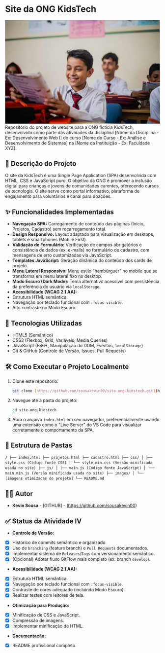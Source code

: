 # Site da ONG KidsTech

![KidsTech Logo](images/turma-kidstech.jpg) Repositório do projeto de website para a ONG fictícia KidsTech, desenvolvido como parte das atividades da disciplina [Nome da Disciplina - Ex: Desenvolvimento Web I] do curso [Nome do Curso - Ex: Análise e Desenvolvimento de Sistemas] na [Nome da Instituição - Ex: Faculdade XYZ].

## 📜 Descrição do Projeto

O site da KidsTech é uma Single Page Application (SPA) desenvolvida com HTML, CSS e JavaScript puro. O objetivo da ONG é promover a inclusão digital para crianças e jovens de comunidades carentes, oferecendo cursos de tecnologia. O site serve como portal informativo, plataforma de engajamento para voluntários e canal para doações.

## ✨ Funcionalidades Implementadas

* **Navegação SPA:** Carregamento de conteúdo das páginas (Início, Projetos, Cadastro) sem recarregamento total.
* **Design Responsivo:** Layout adaptado para visualização em desktops, tablets e smartphones (Mobile First).
* **Validação de Formulário:** Verificação de campos obrigatórios e consistência de dados (ex: e-mails) no formulário de cadastro, com mensagens de erro customizadas via JavaScript.
* **Templates JavaScript:** Geração dinâmica do conteúdo dos cards de projeto.
* **Menu Lateral Responsivo:** Menu estilo "hambúrguer" no mobile que se transforma em menu lateral fixo no desktop.
* **Modo Escuro (Dark Mode):** Tema alternativo acessível com persistência da preferência do usuário via `localStorage`.
* **Acessibilidade (WCAG 2.1 AA):**
* Estrutura HTML semântica.
* Navegação por teclado funcional com `:focus-visible`.
* Alto contraste no Modo Escuro.

## 🚀 Tecnologias Utilizadas

* HTML5 (Semântico)
* CSS3 (Flexbox, Grid, Variáveis, Media Queries)
* JavaScript (ES6+, Manipulação do DOM, Eventos, `localStorage`)
* Git & GitHub (Controle de Versão, Issues, Pull Requests)

## 🛠️ Como Executar o Projeto Localmente

1. Clone este repositório:

    ```bash
    git clone [https://github.com/sousakevin00/site-ong-kidstech.git](https://github.com/sousakevin00/site-ong-kidstech.git)
    ```

2. Navegue até a pasta do projeto:

    ```bash
    cd site-ong-kidstech
    ```

3. Abra o arquivo `index.html` em seu navegador, preferencialmente usando uma extensão como o "Live Server" do VS Code para visualizar corretamente o comportamento da SPA.

## 📝 Estrutura de Pastas

```/ ├── index.html ├── projetos.html ├── cadastro.html ├── css/ │ ├── style.css (Código fonte CSS) │ └── style.min.css (Versão minificada usada no site) ├── js/ │ ├── main.js (Código fonte JavaScript) │ └── main.min.js (Versão minificada usada no site) ├── images/ │ └── [imagens otimizadas do projeto] └── README.md```

## 👨‍💻 Autor

* **Kevin Sousa** - [GITHUB] - (<https://github.com/sousakevin00>)

## ✅ Status da Atividade IV

* **Controle de Versão:**
* [X] Histórico de commits semântico e organizado.
* [X] Uso de `branching` (feature branch) e `Pull Requests` documentados.
* [X] Implementar sistema de `Releases`/`Tags` com versionamento semântico.
* [X] (Opcional) Adotar fluxo GitFlow mais completo (ex: branch `develop`).
* **Acessibilidade (WCAG 2.1 AA):**
* [X] Estrutura HTML semântica.
* [X] Navegação por teclado funcional com `:focus-visible`.
* [X] Contraste de cores adequado (incluindo Modo Escuro).
* [X] Realizar testes com leitores de tela.
* **Otimização para Produção:**
* [X] Minificação de CSS e JavaScript.
* [X] Compressão de imagens.
* [X] Implementar minificação de HTML.
* **Documentação:**
* [X] README profissional completo.
